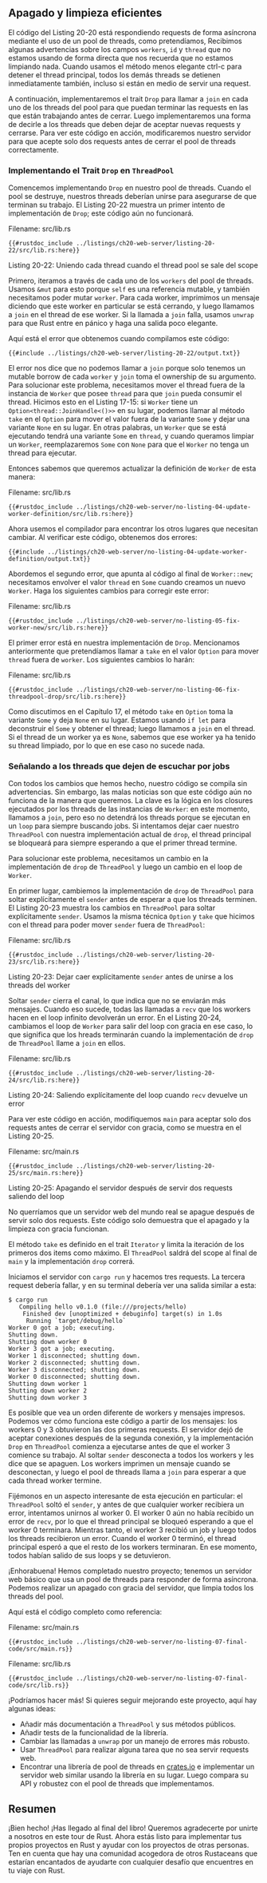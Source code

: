 ## Apagado y limpieza eficientes

El código del Listing 20-20 está respondiendo requests de forma asíncrona 
mediante el uso de un pool de threads, como pretendíamos, Recibimos 
algunas advertencias sobre los campos `workers`, `id` y `thread` que no
estamos usando de forma directa que nos recuerda que no estamos limpiando
nada. Cuando usamos el método menos elegante <span class="keystroke">ctrl-c</span>
para detener el thread principal, todos los demás threads se detienen inmediatamente
también, incluso si están en medio de servir una request.

A continuación, implementaremos el trait `Drop` para llamar a `join` en cada uno
de los threads del pool para que puedan terminar las requests en las que están
trabajando antes de cerrar. Luego implementaremos una forma de decirle a los 
threads que deben dejar de aceptar nuevas requests y cerrarse. Para ver este
código en acción, modificaremos nuestro servidor para que acepte solo dos
requests antes de cerrar el pool de threads correctamente.

### Implementando el Trait `Drop` en `ThreadPool`

Comencemos implementando `Drop` en nuestro pool de threads. Cuando el pool se
destruye, nuestros threads deberían unirse para asegurarse de que terminan su
trabajo. El Listing 20-22 muestra un primer intento de implementación de `Drop`;
este código aún no funcionará.

<span class="filename">Filename: src/lib.rs</span>

```rust,ignore,does_not_compile
{{#rustdoc_include ../listings/ch20-web-server/listing-20-22/src/lib.rs:here}}
```

<span class="caption">Listing 20-22: Uniendo cada thread cuando el thread pool
se sale del scope</span>

Primero, iteramos a través de cada uno de los `workers` del pool de threads.
Usamos `&mut` para esto porque `self` es una referencia mutable, y también
necesitamos poder mutar `worker`. Para cada worker, imprimimos un mensaje
diciendo que este worker en particular se está cerrando, y luego llamamos a
`join` en el thread de ese worker. Si la llamada a `join` falla, usamos
`unwrap` para que Rust entre en pánico y haga una salida poco elegante.

Aquí está el error que obtenemos cuando compilamos este código:

```console
{{#include ../listings/ch20-web-server/listing-20-22/output.txt}}
```

El error nos dice que no podemos llamar a `join` porque solo tenemos un
mutable borrow de cada `worker` y `join` toma el ownership de su argumento. 
Para solucionar este problema, necesitamos mover el thread fuera de la
instancia de `Worker` que posee `thread` para que `join` pueda consumir el
thread. Hicimos esto en el Listing 17-15: si `Worker` tiene un
`Option<thread::JoinHandle<()>>` en su lugar, podemos llamar al método
`take` en el `Option` para mover el valor fuera de la variante `Some` y
dejar una variante `None` en su lugar. En otras palabras, un `Worker` que
se está ejecutando tendrá una variante `Some` en `thread`, y cuando
queramos limpiar un `Worker`, reemplazaremos `Some` con `None` para que el
`Worker` no tenga un thread para ejecutar.

Entonces sabemos que queremos actualizar la definición de `Worker` de esta
manera:

<span class="filename">Filename: src/lib.rs</span>

```rust,ignore,does_not_compile
{{#rustdoc_include ../listings/ch20-web-server/no-listing-04-update-worker-definition/src/lib.rs:here}}
```

Ahora usemos el compilador para encontrar los otros lugares que necesitan
cambiar. Al verificar este código, obtenemos dos errores:

```console
{{#include ../listings/ch20-web-server/no-listing-04-update-worker-definition/output.txt}}
```

Abordemos el segundo error, que apunta al código al final de `Worker::new`;
necesitamos envolver el valor `thread` en `Some` cuando creamos un nuevo
`Worker`. Haga los siguientes cambios para corregir este error:

<span class="filename">Filename: src/lib.rs</span>

```rust,ignore,does_not_compile
{{#rustdoc_include ../listings/ch20-web-server/no-listing-05-fix-worker-new/src/lib.rs:here}}
```

El primer error está en nuestra implementación de `Drop`. Mencionamos
anteriormente que pretendíamos llamar a `take` en el valor `Option` para mover
`thread` fuera de `worker`. Los siguientes cambios lo harán:

<span class="filename">Filename: src/lib.rs</span>

```rust,ignore,not_desired_behavior
{{#rustdoc_include ../listings/ch20-web-server/no-listing-06-fix-threadpool-drop/src/lib.rs:here}}
```

Como discutimos en el Capítulo 17, el método `take` en `Option` toma la variante
`Some` y deja `None` en su lugar. Estamos usando `if let` para deconstruir el
`Some` y obtener el thread; luego llamamos a `join` en el thread. Si el thread
de un worker ya es `None`, sabemos que ese worker ya ha tenido su thread
limpiado, por lo que en ese caso no sucede nada.

### Señalando a los threads que dejen de escuchar por jobs

Con todos los cambios que hemos hecho, nuestro código se compila sin advertencias.
Sin embargo, las malas noticias son que este código aún no funciona de la manera
que queremos. La clave es la lógica en los closures ejecutados por los threads
de las instancias de `Worker`: en este momento, llamamos a `join`, pero eso no
detendrá los threads porque se ejecutan en un `loop` para siempre buscando jobs.
Si intentamos dejar caer nuestro `ThreadPool` con nuestra implementación actual
de `drop`, el thread principal se bloqueará para siempre esperando a que el
primer thread termine.

Para solucionar este problema, necesitamos un cambio en la implementación de
`drop` de `ThreadPool` y luego un cambio en el loop de `Worker`.

En primer lugar, cambiemos la implementación de `drop` de `ThreadPool` para
soltar explícitamente el `sender` antes de esperar a que los threads terminen.
El Listing 20-23 muestra los cambios en `ThreadPool` para soltar explícitamente
`sender`. Usamos la misma técnica `Option` y `take` que hicimos con el thread
para poder mover `sender` fuera de `ThreadPool`:

<span class="filename">Filename: src/lib.rs</span>

```rust,noplayground,not_desired_behavior
{{#rustdoc_include ../listings/ch20-web-server/listing-20-23/src/lib.rs:here}}
```

<span class="caption">Listing 20-23: Dejar caer explícitamente `sender` antes de 
unirse a los threads del worker</span>

Soltar `sender` cierra el canal, lo que indica que no se enviarán más mensajes.
Cuando eso sucede, todas las llamadas a `recv` que los workers hacen en el loop
infinito devolverán un error. En el Listing 20-24, cambiamos el loop de `Worker`
para salir del loop con gracia en ese caso, lo que significa que los hreads
terminarán cuando la implementación de `drop` de `ThreadPool` llame a `join`
en ellos.

<span class="filename">Filename: src/lib.rs</span>

```rust,noplayground
{{#rustdoc_include ../listings/ch20-web-server/listing-20-24/src/lib.rs:here}}
```

<span class="caption">Listing 20-24: Saliendo explícitamente del loop cuando 
`recv` devuelve un error</span>

Para ver este código en acción, modifiquemos `main` para aceptar solo dos
requests antes de cerrar el servidor con gracia, como se muestra en el
Listing 20-25.

<span class="filename">Filename: src/main.rs</span>

```rust,ignore
{{#rustdoc_include ../listings/ch20-web-server/listing-20-25/src/main.rs:here}}
```

<span class="caption">Listing 20-25: Apagando el servidor después de servir dos 
requests saliendo del loop</span>

No querríamos que un servidor web del mundo real se apague después de servir
solo dos requests. Este código solo demuestra que el apagado y la limpieza
con gracia funcionan.

El método `take` es definido en el trait `Iterator` y limita la iteración
de los primeros dos items como máximo. El `ThreadPool` saldrá del scope 
al final de `main` y la implementación `drop` correrá.

Iniciamos el servidor con `cargo run` y hacemos tres requests. La tercera
request debería fallar, y en su terminal debería ver una salida similar a esta:

<!-- manual-regeneration
cd listings/ch20-web-server/listing-20-25
cargo run
curl http://127.0.0.1:7878
curl http://127.0.0.1:7878
curl http://127.0.0.1:7878
third request will error because server will have shut down
copy output below
Can't automate because the output depends on making requests
-->

```console
$ cargo run
   Compiling hello v0.1.0 (file:///projects/hello)
    Finished dev [unoptimized + debuginfo] target(s) in 1.0s
     Running `target/debug/hello`
Worker 0 got a job; executing.
Shutting down.
Shutting down worker 0
Worker 3 got a job; executing.
Worker 1 disconnected; shutting down.
Worker 2 disconnected; shutting down.
Worker 3 disconnected; shutting down.
Worker 0 disconnected; shutting down.
Shutting down worker 1
Shutting down worker 2
Shutting down worker 3
```

Es posible que vea un orden diferente de workers y mensajes impresos. Podemos
ver cómo funciona este código a partir de los mensajes: los workers 0 y 3
obtuvieron las dos primeras requests. El servidor dejó de aceptar conexiones
después de la segunda conexión, y la implementación `Drop` en `ThreadPool`
comienza a ejecutarse antes de que el worker 3 comience su trabajo. Al soltar
`sender` desconecta a todos los workers y les dice que se apaguen. Los workers
imprimen un mensaje cuando se desconectan, y luego el pool de threads llama a
`join` para esperar a que cada thread worker termine.

Fijémonos en un aspecto interesante de esta ejecución en particular: el
`ThreadPool` soltó el `sender`, y antes de que cualquier worker recibiera un
error, intentamos unirnos al worker 0. El worker 0 aún no había recibido un
error de `recv`, por lo que el thread principal se bloqueó esperando a que el
worker 0 terminara. Mientras tanto, el worker 3 recibió un job y luego todos
los threads recibieron un error. Cuando el worker 0 terminó, el thread principal
esperó a que el resto de los workers terminaran. En ese momento, todos habían
salido de sus loops y se detuvieron.

¡Enhorabuena! Hemos completado nuestro proyecto; tenemos un servidor web básico
que usa un pool de threads para responder de forma asíncrona. Podemos realizar
un apagado con gracia del servidor, que limpia todos los threads del pool.

Aquí está el código completo como referencia:

<span class="filename">Filename: src/main.rs</span>

```rust,ignore
{{#rustdoc_include ../listings/ch20-web-server/no-listing-07-final-code/src/main.rs}}
```

<span class="filename">Filename: src/lib.rs</span>

```rust,noplayground
{{#rustdoc_include ../listings/ch20-web-server/no-listing-07-final-code/src/lib.rs}}
```

¡Podríamos hacer más! Si quieres seguir mejorando este proyecto, aquí hay algunas
ideas:

* Añadir más documentación a `ThreadPool` y sus métodos públicos.
* Añadir tests de la funcionalidad de la librería.
* Cambiar las llamadas a `unwrap` por un manejo de errores más robusto.
* Usar `ThreadPool` para realizar alguna tarea que no sea servir requests web.
* Encontrar una librería de pool de threads en [crates.io](https://crates.io/) e
  implementar un servidor web similar usando la librería en su lugar. Luego
  compara su API y robustez con el pool de threads que implementamos.

## Resumen

¡Bien hecho! ¡Has llegado al final del libro! Queremos agradecerte por unirte
a nosotros en este tour de Rust. Ahora estás listo para implementar tus propios
proyectos en Rust y ayudar con los proyectos de otras personas. Ten en cuenta
que hay una comunidad acogedora de otros Rustaceans que estarían encantados de
ayudarte con cualquier desafío que encuentres en tu viaje con Rust.
